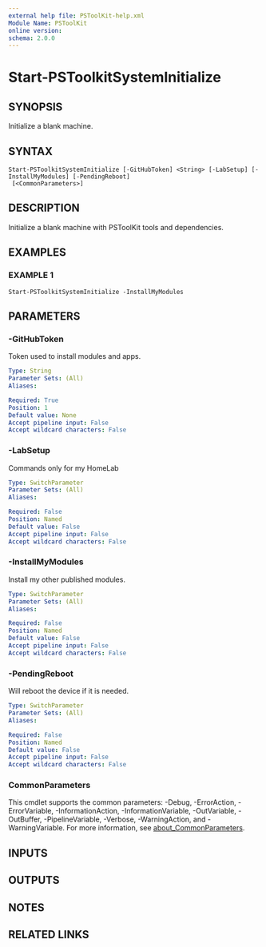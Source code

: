 ```yaml
---
external help file: PSToolKit-help.xml
Module Name: PSToolKit
online version:
schema: 2.0.0
---
```


# Start-PSToolkitSystemInitialize

## SYNOPSIS
Initialize a blank machine.

## SYNTAX

```
Start-PSToolkitSystemInitialize [-GitHubToken] <String> [-LabSetup] [-InstallMyModules] [-PendingReboot]
 [<CommonParameters>]
```

## DESCRIPTION
Initialize a blank machine with PSToolKit tools and dependencies.

## EXAMPLES

### EXAMPLE 1
```
Start-PSToolkitSystemInitialize -InstallMyModules
```

## PARAMETERS

### -GitHubToken
Token used to install modules and apps.

```yaml
Type: String
Parameter Sets: (All)
Aliases:

Required: True
Position: 1
Default value: None
Accept pipeline input: False
Accept wildcard characters: False
```

### -LabSetup
Commands only for my HomeLab

```yaml
Type: SwitchParameter
Parameter Sets: (All)
Aliases:

Required: False
Position: Named
Default value: False
Accept pipeline input: False
Accept wildcard characters: False
```

### -InstallMyModules
Install my other published modules.

```yaml
Type: SwitchParameter
Parameter Sets: (All)
Aliases:

Required: False
Position: Named
Default value: False
Accept pipeline input: False
Accept wildcard characters: False
```

### -PendingReboot
Will reboot the device if it is needed.

```yaml
Type: SwitchParameter
Parameter Sets: (All)
Aliases:

Required: False
Position: Named
Default value: False
Accept pipeline input: False
Accept wildcard characters: False
```

### CommonParameters
This cmdlet supports the common parameters: -Debug, -ErrorAction, -ErrorVariable, -InformationAction, -InformationVariable, -OutVariable, -OutBuffer, -PipelineVariable, -Verbose, -WarningAction, and -WarningVariable. For more information, see [about_CommonParameters](http://go.microsoft.com/fwlink/?LinkID=113216).

## INPUTS

## OUTPUTS

## NOTES

## RELATED LINKS
